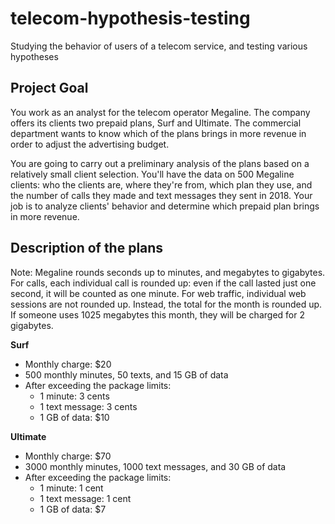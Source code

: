 # telecom-hypothesis-testing
Studying the behavior of users of a telecom service, and testing various hypotheses

## Project Goal
You work as an analyst for the telecom operator Megaline. The company offers its clients two prepaid plans, Surf and Ultimate. The commercial department wants to know which of the plans brings in more revenue in order to adjust the advertising budget. 

You are going to carry out a preliminary analysis of the plans based on a relatively small client selection. You'll have the data on 500 Megaline clients: who the clients are, where they're from, which plan they use, and the number of calls they made and text messages they sent in 2018. Your job is to analyze clients' behavior and determine which prepaid plan brings in more revenue. 

## Description of the plans

Note: Megaline rounds seconds up to minutes, and megabytes to gigabytes. For calls, each individual call is rounded up: even if the call lasted just one second, it will be counted as one minute. For web traffic, individual web sessions are not rounded up. Instead, the total for the month is rounded up. If someone uses 1025 megabytes this month, they will be charged for 2 gigabytes.

**Surf**

* Monthly charge: $20
* 500 monthly minutes, 50 texts, and 15 GB of data
* After exceeding the package limits:
  * 1 minute: 3 cents
  * 1 text message: 3 cents
  * 1 GB of data: $10

**Ultimate**

* Monthly charge: $70
* 3000 monthly minutes, 1000 text messages, and 30 GB of data
* After exceeding the package limits:
  * 1 minute: 1 cent
  * 1 text message: 1 cent
  * 1 GB of data: $7
